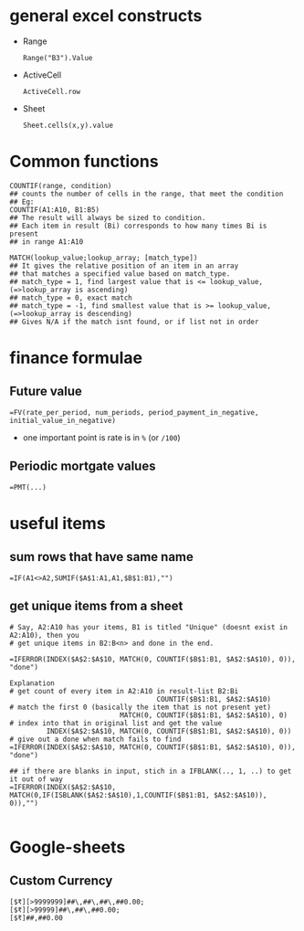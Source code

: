 # general excel constructs

* Range
    ```
    Range("B3").Value
    ```
* ActiveCell
    ```
    ActiveCell.row
    ```
* Sheet
    ```
    Sheet.cells(x,y).value
    ```

# Common functions

```
COUNTIF(range, condition)
## counts the number of cells in the range, that meet the condition
## Eg:
COUNTIF(A1:A10, B1:B5)
## The result will always be sized to condition.
## Each item in result (Bi) corresponds to how many times Bi is present
## in range A1:A10

MATCH(lookup_value;lookup_array; [match_type])
## It gives the relative position of an item in an array
## that matches a specified value based on match_type.
## match_type = 1, find largest value that is <= lookup_value, (=>lookup_array is ascending)
## match_type = 0, exact match
## match_type = -1, find smallest value that is >= lookup_value, (=>lookup_array is descending)
## Gives N/A if the match isnt found, or if list not in order
```

# finance formulae

## Future value

```
=FV(rate_per_period, num_periods, period_payment_in_negative, initial_value_in_negative)
```
* one important point is rate is in `%` (or `/100`)

## Periodic mortgate values

```
=PMT(...)
```

# useful items

## sum rows that have same name

```
=IF(A1<>A2,SUMIF($A$1:A1,A1,$B$1:B1),"")
```

## get unique items from a sheet

```
# Say, A2:A10 has your items, B1 is titled "Unique" (doesnt exist in A2:A10), then you
# get unique items in B2:B<n> and done in the end.

=IFERROR(INDEX($A$2:$A$10, MATCH(0, COUNTIF($B$1:B1, $A$2:$A$10), 0)), "done")

Explanation
# get count of every item in A2:A10 in result-list B2:Bi
                                    COUNTIF($B$1:B1, $A$2:$A$10)
# match the first 0 (basically the item that is not present yet)
                           MATCH(0, COUNTIF($B$1:B1, $A$2:$A$10), 0)
# index into that in original list and get the value
         INDEX($A$2:$A$10, MATCH(0, COUNTIF($B$1:B1, $A$2:$A$10), 0))
# give out a done when match fails to find
=IFERROR(INDEX($A$2:$A$10, MATCH(0, COUNTIF($B$1:B1, $A$2:$A$10), 0)), "done")

## if there are blanks in input, stich in a IFBLANK(.., 1, ..) to get it out of way
=IFERROR(INDEX($A$2:$A$10, MATCH(0,IF(ISBLANK($A$2:$A$10),1,COUNTIF($B$1:B1, $A$2:$A$10)), 0)),"")


```


# Google-sheets

## Custom Currency

```
[$₹][>9999999]##\,##\,##\,##0.00;
[$₹][>99999]##\,##\,##0.00;
[$₹]##,##0.00
```



